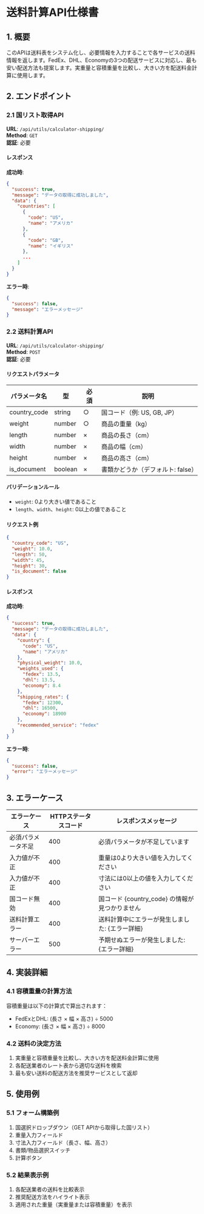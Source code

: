 # 送料計算API仕様書

## 1. 概要

このAPIは送料表をシステム化し、必要情報を入力することで各サービスの送料情報を返します。FedEx、DHL、Economyの3つの配送サービスに対応し、最も安い配送方法も提案します。実重量と容積重量を比較し、大きい方を配送料金計算に使用します。

## 2. エンドポイント

### 2.1 国リスト取得API

**URL**: `/api/utils/calculator-shipping/`  
**Method**: `GET`  
**認証**: 必要

#### レスポンス

**成功時**:
```json
{
  "success": true,
  "message": "データの取得に成功しました",
  "data": {
    "countries": [
      {
        "code": "US",
        "name": "アメリカ"
      },
      {
        "code": "GB",
        "name": "イギリス"
      },
      ...
    ]
  }
}
```

**エラー時**:
```json
{
  "success": false,
  "message": "エラーメッセージ"
}
```

### 2.2 送料計算API

**URL**: `/api/utils/calculator-shipping/`  
**Method**: `POST`  
**認証**: 必要

#### リクエストパラメータ

| パラメータ名 | 型 | 必須 | 説明 |
|------------|-----|-----|------|
| country_code | string | ○ | 国コード（例: US, GB, JP） |
| weight | number | ○ | 商品の重量（kg） |
| length | number | × | 商品の長さ（cm） |
| width | number | × | 商品の幅（cm） |
| height | number | × | 商品の高さ（cm） |
| is_document | boolean | × | 書類かどうか（デフォルト: false） |

#### バリデーションルール
- `weight`: 0より大きい値であること
- `length`、`width`、`height`: 0以上の値であること

#### リクエスト例

```json
{
  "country_code": "US",
  "weight": 10.0,
  "length": 50,
  "width": 45,
  "height": 30,
  "is_document": false
}
```

#### レスポンス

**成功時**:
```json
{
  "success": true,
  "message": "データの取得に成功しました",
  "data": {
    "country": {
      "code": "US",
      "name": "アメリカ"
    },
    "physical_weight": 10.0,
    "weights_used": {
      "fedex": 13.5,
      "dhl": 13.5,
      "economy": 8.4
    },
    "shipping_rates": {
      "fedex": 12300,
      "dhl": 16500,
      "economy": 18900
    },
    "recommended_service": "fedex"
  }
}
```

**エラー時**:
```json
{
  "success": false,
  "error": "エラーメッセージ"
}
```

## 3. エラーケース

| エラーケース | HTTPステータスコード | レスポンスメッセージ |
|------------|-------------------|-------------------|
| 必須パラメータ不足 | 400 | 必須パラメータが不足しています |
| 入力値が不正 | 400 | 重量は0より大きい値を入力してください |
| 入力値が不正 | 400 | 寸法には0以上の値を入力してください |
| 国コード無効 | 400 | 国コード {country_code} の情報が見つかりません |
| 送料計算エラー | 400 | 送料計算中にエラーが発生しました: {エラー詳細} |
| サーバーエラー | 500 | 予期せぬエラーが発生しました: {エラー詳細} |

## 4. 実装詳細

### 4.1 容積重量の計算方法

容積重量は以下の計算式で算出されます：
- FedExとDHL: (長さ × 幅 × 高さ) ÷ 5000
- Economy: (長さ × 幅 × 高さ) ÷ 8000

### 4.2 送料の決定方法

1. 実重量と容積重量を比較し、大きい方を配送料金計算に使用
2. 各配送業者のレート表から適切な送料を検索
3. 最も安い送料の配送方法を推奨サービスとして返却

## 5. 使用例

### 5.1 フォーム構築例

1. 国選択ドロップダウン（GET APIから取得した国リスト）
2. 重量入力フィールド
3. 寸法入力フィールド（長さ、幅、高さ）
4. 書類/物品選択スイッチ
5. 計算ボタン

### 5.2 結果表示例

1. 各配送業者の送料を比較表示
2. 推奨配送方法をハイライト表示
3. 適用された重量（実重量または容積重量）を表示
